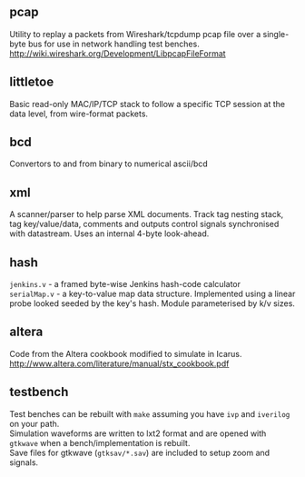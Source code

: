 
pcap
----
Utility to replay a packets from Wireshark/tcpdump pcap file over a single-byte bus
for use in network handling test benches.  
http://wiki.wireshark.org/Development/LibpcapFileFormat

littletoe
---------
Basic read-only MAC/IP/TCP stack to follow a specific TCP session at the data level, from wire-format packets.

bcd
---
Convertors to and from binary to numerical ascii/bcd

xml
---
A scanner/parser to help parse XML documents. Track tag nesting stack, tag key/value/data, comments and outputs control signals synchronised with datastream. Uses an internal 4-byte look-ahead.


hash
----
`jenkins.v` - a framed byte-wise Jenkins hash-code calculator  
`serialMap.v` - a key-to-value map data structure. Implemented using a linear probe looked seeded by the key's hash. Module parameterised by k/v sizes.

altera
------
Code from the Altera cookbook modified to simulate in Icarus.  
http://www.altera.com/literature/manual/stx_cookbook.pdf

testbench
---------
Test benches can be rebuilt with `make` assuming you have `ivp` and `iverilog` on your path.  
Simulation waveforms are written to lxt2 format and are opened with `gtkwave` when a bench/implementation is rebuilt.  
Save files for gtkwave (`gtksav/*.sav`) are included to setup zoom and signals.  

